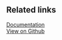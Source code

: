## Related links

[Documentation][]  
[View on Github][]

[//]: # "These are reference links used in the body of this note and get stripped out when the markdown processor does its job. There is no need to format nicely because it shouldn't be seen. Thanks SO - http://stackoverflow.com/questions/4823468/store-comments-in-markdown-syntax"
[documentation]: https://docs.rudderlabs.com/sdk-integration-guide/getting-started-with-unity-sdk
[view on github]: https://github.com/rudderlabs/rudder-sdk-unity
